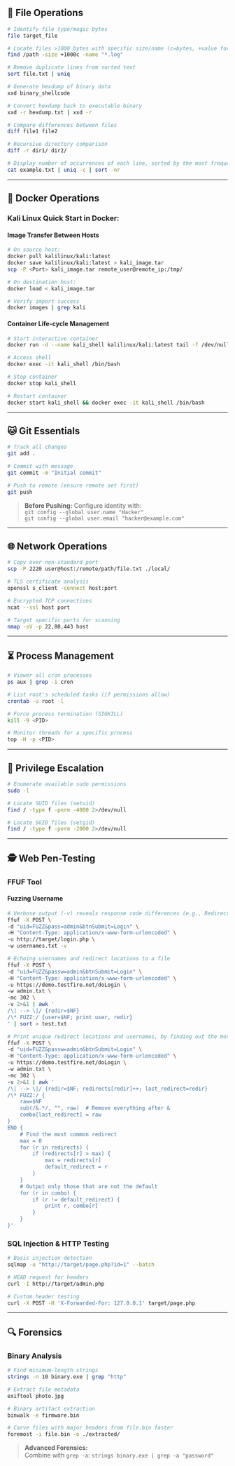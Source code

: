 ## 🔧 File Operations
```bash
# Identify file type/magic bytes
file target_file

# Locate files >1000 bytes with specific size/name (c=bytes, +value for minimum)
find /path -size +1000c -name "*.log"

# Remove duplicate lines from sorted text
sort file.txt | uniq

# Generate hexdump of binary data
xxd binary_shellcode

# Convert hexdump back to executable binary
xxd -r hexdump.txt | xxd -r

# Compare differences between files
diff file1 file2

# Recursive directory comparison
diff -r dir1/ dir2/

# Display number of occurrences of each line, sorted by the most frequent
cat example.txt | uniq -c | sort -nr
```

---

## 🐋 Docker Operations

### Kali Linux Quick Start in Docker:

#### Image Transfer Between Hosts
```bash
# On source host:
docker pull kalilinux/kali:latest
docker save kalilinux/kali:latest > kali_image.tar
scp -P <Port> kali_image.tar remote_user@remote_ip:/tmp/

# On destination host:
docker load < kali_image.tar

# Verify import success
docker images | grep kali
```

#### Container Life-cycle Management
```bash
# Start interactive container
docker run -d --name kali_shell kalilinux/kali:latest tail -f /dev/null

# Access shell
docker exec -it kali_shell /bin/bash

# Stop container
docker stop kali_shell

# Restart container
docker start kali_shell && docker exec -it kali_shell /bin/bash
```

---

## 🐱 Git Essentials
```bash
# Track all changes
git add .

# Commit with message
git commit -m "Initial commit"

# Push to remote (ensure remote set first)
git push
```

> **Before Pushing:** Configure identity with:  
> `git config --global user.name "Hacker"`  
> `git config --global user.email "hacker@example.com"`

---

## 🌐 Network Operations
```bash
# Copy over non-standard port
scp -P 2220 user@host:/remote/path/file.txt ./local/

# TLS certificate analysis
openssl s_client -connect host:port

# Encrypted TCP connections
ncat --ssl host port

# Target specific ports for scanning
nmap -sV -p 22,80,443 host
```

---

## ⏳ Process Management
```bash
# Viewer all cron processes
ps aux | grep -i cron

# List root's scheduled tasks (if permissions allow)
crontab -u root -l

# Force process termination (SIGKILL)
kill -9 <PID>

# Monitor threads for a specific process
top -H -p <PID>
```

---

## 🚀 Privilege Escalation
```bash
# Enumerate available sudo permissions
sudo -l

# Locate SUID files (setuid)
find / -type f -perm -4000 2>/dev/null

# Locate SGID files (setgid)
find / -type f -perm -2000 2>/dev/null
```

---

## 🕵️ Web Pen-Testing

### FFUF Tool
#### Fuzzing Username
```bash
# Verbose output (-v) reveals response code differences (e.g., Redirect Location)
ffuf -X POST \
-d "uid=FUZZ&pass=admin&btnSubmit=Login" \
-H "Content-Type: application/x-www-form-urlencoded" \
-u http://target/login.php \
-w usernames.txt -v

# Echoing usernames and redirect locations to a file
ffuf -X POST \
-d "uid=FUZZ&passw=admin&btnSubmit=Login" \
-H "Content-Type: application/x-www-form-urlencoded" \
-u https://demo.testfire.net/doLogin \
-w admin.txt \
-mc 302 \
-v 2>&1 | awk '
/\| --> \|/ {redir=$NF}
/\* FUZZ:/ {user=$NF; print user, redir}
' | sort > test.txt

# Print unique redirect locations and usernames, by finding out the most frequent redirect path and filtering it out
ffuf -X POST \
-d "uid=FUZZ&passw=admin&btnSubmit=Login" \
-H "Content-Type: application/x-www-form-urlencoded" \
-u https://demo.testfire.net/doLogin \
-w admin.txt \
-mc 302 \
-v 2>&1 | awk '
/\| --> \|/ {redir=$NF; redirects[redir]++; last_redirect=redir}
/\* FUZZ:/ {
    raw=$NF
    sub(/&.*/, "", raw)  # Remove everything after &
    combo[last_redirect] = raw
}
END {
    # Find the most common redirect
    max = 0
    for (r in redirects) {
        if (redirects[r] > max) {
            max = redirects[r]
            default_redirect = r
        }
    }
    # Output only those that are not the default
    for (r in combo) {
        if (r != default_redirect) {
            print r, combo[r]
        }
    }
}'
```

### SQL Injection & HTTP Testing
```bash
# Basic injection detection
sqlmap -u "http://target/page.php?id=1" --batch

# HEAD request for headers
curl -I http://target/admin.php

# Custom header testing
curl -X POST -H 'X-Forwarded-For: 127.0.0.1' target/page.php
```

---

## 🔍 Forensics

### Binary Analysis
```bash
# Find minimum-length strings
strings -n 10 binary.exe | grep "http"

# Extract file metadata
exiftool photo.jpg

# Binary artifact extraction
binwalk -e firmware.bin

# Carve files with major headers from file.bin faster
foremost -i file.bin -o ./extracted/
```

> **Advanced Forensics:**  
> Combine with `grep -a`: `strings binary.exe | grep -a "password"`